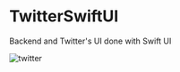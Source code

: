 # TwitterSwiftUI
Backend and Twitter's UI done with Swift UI


![twitter](https://user-images.githubusercontent.com/89042174/172267871-4c545a04-0245-4bfe-9cd9-3707f6c7f031.jpg)
